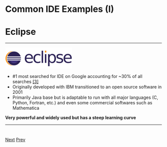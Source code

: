 # Common IDE Examples (I)
# Eclipse
***
![Alt text](https://github.com/AustinCerny/CSCI582_Presentation2_IDEs/blob/master/Capture5.PNG)

* #1 most searched for IDE on Google accounting for ~30% of all searches [[3]](http://pypl.github.io/IDE.html)
* Originally developed with IBM transitioned to an open source software in 2001
* Primarily Java base but is adaptable to run with all major languages (C, Python, Fortran, etc.) and even some commercial softwares such as Mathematica  

**Very powerful and widely used but has a steep learning curve**

***
# 
[Next](https://github.com/AustinCerny/CSCI582_Presentation2_IDEs/blob/master/slide09.md)
[Prev](https://github.com/AustinCerny/CSCI582_Presentation2_IDEs/blob/master/slide07.md)

